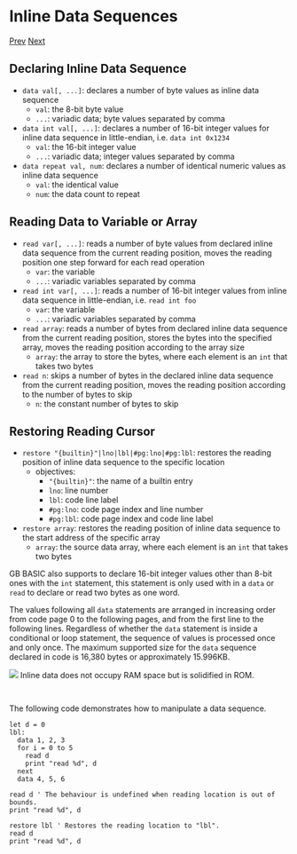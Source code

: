 # Inline Data Sequences

[Prev]() [Next]()

## Declaring Inline Data Sequence

* `data val[, ...]`: declares a number of byte values as inline data sequence
  * `val`: the 8-bit byte value
  * `...`: variadic data; byte values separated by comma
* `data int val[, ...]`: declares a number of 16-bit integer values for inline data sequence in little-endian, i.e. `data int 0x1234`
  * `val`: the 16-bit integer value
  * `...`: variadic data; integer values separated by comma
* `data repeat val, num`: declares a number of identical numeric values as inline data sequence
  * `val`: the identical value
  * `num`: the data count to repeat

## Reading Data to Variable or Array

* `read var[, ...]`: reads a number of byte values from declared inline data sequence from the current reading position, moves the reading position one step forward for each read operation
  * `var`: the variable
  * `...`: variadic variables separated by comma
* `read int var[, ...]`: reads a number of 16-bit integer values from inline data sequence in little-endian, i.e. `read int foo`
  * `var`: the variable
  * `...`: variadic variables separated by comma
* `read array`: reads a number of bytes from declared inline data sequence from the current reading position, stores the bytes into the specified array, moves the reading position according to the array size
  * `array`: the array to store the bytes, where each element is an `int` that takes two bytes
* `read n`: skips a number of bytes in the declared inline data sequence from the current reading position, moves the reading position according to the number of bytes to skip
  * `n`: the constant number of bytes to skip

## Restoring Reading Cursor

* `restore "{builtin}"|lno|lbl|#pg:lno|#pg:lbl`: restores the reading position of inline data sequence to the specific location
  * objectives:
    * `"{builtin}"`: the name of a builtin entry
    * `lno`: line number
    * `lbl`: code line label
    * `#pg:lno`: code page index and line number
    * `#pg:lbl`: code page index and code line label
* `restore array`: restores the reading position of inline data sequence to the start address of the specific array
  * `array`: the source data array, where each element is an `int` that takes two bytes

GB BASIC also supports to declare 16-bit integer values other than 8-bit ones with the `int` statement, this statement is only used with in a `data` or `read` to declare or read two bytes as one word.

The values following all `data` statements are arranged in increasing order from code page 0 to the following pages, and from the first line to the following lines. Regardless of whether the `data` statement is inside a conditional or loop statement, the sequence of values is processed once and only once. The maximum supported size for the `data` sequence declared in code is 16,380 bytes or approximately 15.996KB.

<div class="content-gray" style="min-height: 48px;">
  <img src="imgs/logo-nokbd.png" class="logo-tip">
  <span class="content-text">
    Inline data does not occupy RAM space but is solidified in ROM.
  </span>
</div>

The following code demonstrates how to manipulate a data sequence.

```basic
let d = 0
lbl:
  data 1, 2, 3
  for i = 0 to 5
    read d
    print "read %d", d
  next
  data 4, 5, 6

read d ' The behaviour is undefined when reading location is out of bounds.
print "read %d", d

restore lbl ' Restores the reading location to "lbl".
read d
print "read %d", d
```
<!-- prg
!edit, run, title="Inline data sequence", style=""
let d = 0
lbl:
  data 1, 2, 3
  for i = 0 to 5
    read d
    print "read %d", d
  next
  data 4, 5, 6

read d ' The behaviour is undefined when reading location is out of bounds.
print "read %d", d

restore lbl ' Restores the reading location to "lbl".
read d
print "read %d", d
-->
